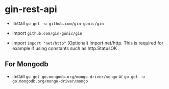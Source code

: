 # gin-rest-api
* Install `go get -u github.com/gin-gonic/gin`

* import `github.com/gin-gonic/gin`
* import `import "net/http"`  (Optional) Import net/http. This is required for example if using constants such as http.StatusOK


## For Mongodb
* install `go get go.mongodb.org/mongo-driver/mongo` or `go get -u go.mongodb.org/mongo-driver/mongo`
